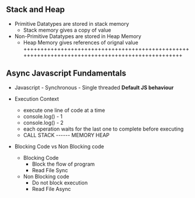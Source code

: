 
## Stack and Heap
- Primitive Datatypes are stored in stack memory
    - Stack memory gives a copy of value
- Non-Primitive Datatypes are stored in Heap Memory
    - Heap Memory gives references of orignal value
++++++++++++++++++++++++++++++++++++++++++++++++++++++++++++++++++++++++++++++++++++++++++++++++

## Async Javascript Fundamentals
- Javascript
        - Synchronous
        - Single threaded   **Default JS behaviour**

- Execution Context
    - execute one line of code at a time
    - console.log() - 1      
    - console.log() - 2
    - each operation waits for the last one to complete before executing
    - CALL STACK ------ MEMORY HEAP     

- Blocking Code vs Non Blocking code
    - Blocking Code
        - Block the flow of program
        - Read File Sync
    - Non Blocking code
        - Do not block execution
        - Read File Async    